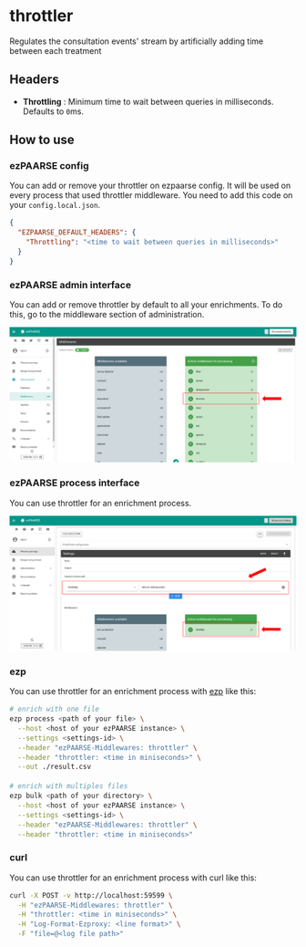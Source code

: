 # throttler

Regulates the consultation events' stream by artificially adding time between each treatment

## Headers

+ **Throttling** : Minimum time to wait between queries in milliseconds. Defaults to ``0``ms.

## How to use

### ezPAARSE config

You can add or remove your throttler on ezpaarse config. It will be used on every process that used throttler middleware. You need to add this code on your `config.local.json`.

```json
{
  "EZPAARSE_DEFAULT_HEADERS": {
    "Throttling": "<time to wait between queries in milliseconds>"
  }
}
```

### ezPAARSE admin interface

You can add or remove throttler by default to all your enrichments. To do this, go to the middleware section of administration.

![image](./docs/admin-interface.png)

### ezPAARSE process interface

You can use throttler for an enrichment process.

![image](./docs/process-interface.png)

### ezp

You can use throttler for an enrichment process with [ezp](https://github.com/ezpaarse-project/node-ezpaarse) like this:

```bash
# enrich with one file
ezp process <path of your file> \
  --host <host of your ezPAARSE instance> \
  --settings <settings-id> \
  --header "ezPAARSE-Middlewares: throttler" \
  --header "throttler: <time in miniseconds>" \
  --out ./result.csv

# enrich with multiples files
ezp bulk <path of your directory> \
  --host <host of your ezPAARSE instance> \
  --settings <settings-id> \
  --header "ezPAARSE-Middlewares: throttler" \
  --header "throttler: <time in miniseconds>"

```

### curl

You can use throttler for an enrichment process with curl like this:

```bash
curl -X POST -v http://localhost:59599 \
  -H "ezPAARSE-Middlewares: throttler" \
  -H "throttler: <time in miniseconds>" \
  -H "Log-Format-Ezproxy: <line format>" \
  -F "file=@<log file path>"

```